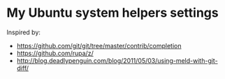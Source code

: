 My Ubuntu system helpers settings
======

Inspired by:
- https://github.com/git/git/tree/master/contrib/completion
- https://github.com/rupa/z/
- http://blog.deadlypenguin.com/blog/2011/05/03/using-meld-with-git-diff/
